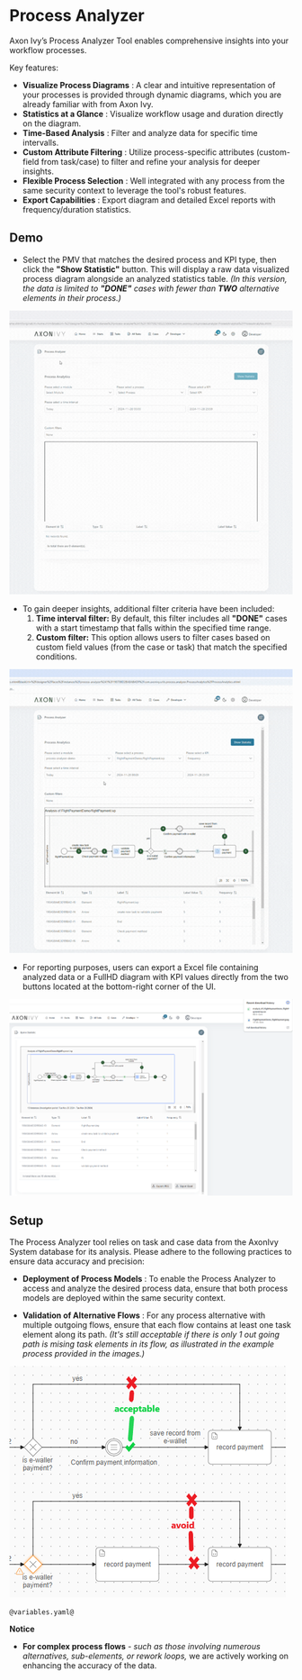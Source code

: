 # Process Analyzer
Axon Ivy’s Process Analyzer Tool enables comprehensive insights into your workflow processes. 

Key features:
- **Visualize Process Diagrams**
: A clear and intuitive representation of your processes is provided through dynamic diagrams, which you are already familiar with from Axon Ivy.
- **Statistics at a Glance**
: Visualize workflow usage and duration directly on the diagram.
- **Time-Based Analysis**
: Filter and analyze data for specific time intervalls.
- **Custom Attribute Filtering**
: Utilize process-specific attributes (custom-field from task/case) to filter and refine your analysis for deeper insights.
- **Flexible Process Selection**
: Well integrated with any process from the same security context to leverage the tool's robust features.
- **Export Capabilities**
: Export diagram and detailed Excel reports with frequency/duration statistics.

## Demo

- Select the PMV that matches the desired process and KPI type, then click the **"Show Statistic"** button. This will display a raw data visualized process diagram alongside an analyzed statistics table. *(In this version, the data is limited to **"DONE"** cases with fewer than **TWO** alternative elements in their process.)*

![show statistic demo](show-statistic.gif)

- To gain deeper insights, additional filter criteria have been included: 
  1) **Time interval filter:** By default, this filter includes all **"DONE"** cases with a start timestamp that falls within the specified time range.
  2) **Custom filter:** This option allows users to filter cases based on custom field values (from the case or task) that match the specified conditions.

![filter data demo](filter-data.gif)

- For reporting purposes, users can export a Excel file containing analyzed data or a FullHD diagram with KPI values directly from the two buttons located at the bottom-right corner of the UI.

![downoad and export demo](download-and-export.png)

## Setup
The Process Analyzer tool relies on task and case data from the AxonIvy System database for its analysis. Please adhere to the following practices to ensure data accuracy and precision:

- **Deployment of Process Models**
: To enable the Process Analyzer to access and analyze the desired process data, ensure that both process models are deployed within the same security context.

- **Validation of Alternative Flows**
: For any process alternative with multiple outgoing flows, ensure that each flow contains at least one task element along its path. *(It's still acceptable if there is only 1 out going path is mising task elements in its flow, as illustrated in the example process provided in the images.)*

![setup guideline](setup-guideline.png)

```
@variables.yaml@
```

**Notice**
- **For complex process flows** *- such as those involving numerous alternatives, sub-elements, or rework loops,* we are actively working on enhancing the accuracy of the data.
